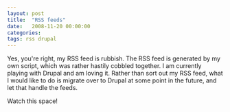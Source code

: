 ```yaml
---
layout: post
title:  "RSS feeds"
date:   2008-11-20 00:00:00
categories: 
tags: rss drupal
---
```


Yes, you're right, my RSS feed is rubbish.  The RSS feed is generated by my own script, which was rather hastily cobbled together.  I am currently playing with Drupal and am loving it.  Rather than sort out my RSS feed, what I would like to do is migrate over to Drupal at some point in the future, and let that handle the feeds.

Watch this space!
